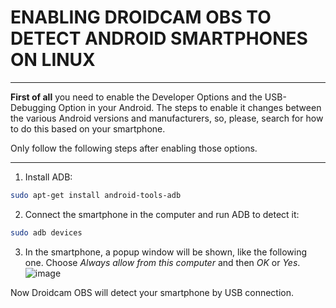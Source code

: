 
# ENABLING DROIDCAM OBS TO DETECT ANDROID SMARTPHONES ON LINUX

---

**First of all** you need to enable the Developer Options and the USB-Debugging Option in your Android. The steps to enable it changes between the various Android versions and manufacturers, so, please, search for how to do this based on your smartphone.

Only follow the following steps after enabling those options.

---

1. Install ADB:
```bash
sudo apt-get install android-tools-adb
```

2. Connect the smartphone in the computer and run ADB to detect it:
```bash
sudo adb devices
```

3. In the smartphone, a popup window will be shown, like the following one. Choose *Always allow from this computer* and then *OK* or *Yes*.
![image](https://user-images.githubusercontent.com/49572917/154352738-da63df90-6062-4a34-a2ff-b15554330297.png)

Now Droidcam OBS will detect your smartphone by USB connection.
